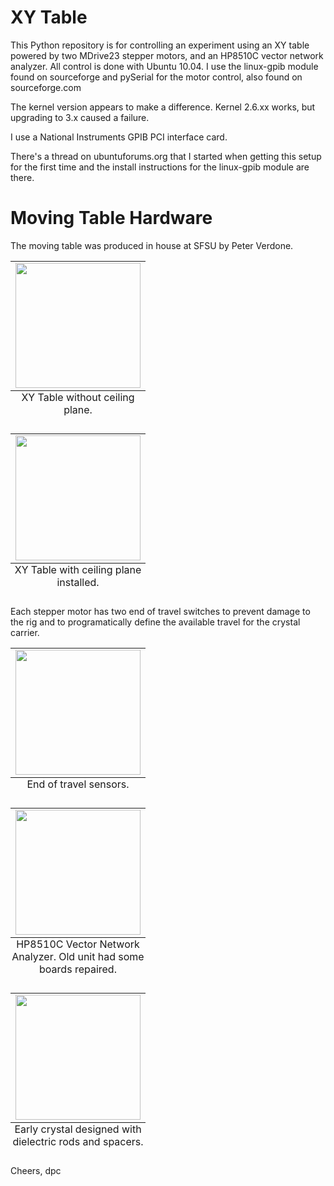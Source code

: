 # XY Table
This Python repository  is for controlling an experiment using an XY table
powered by two MDrive23 stepper motors, and an HP8510C vector network analyzer.
All control is done with Ubuntu 10.04. I use the linux-gpib module found on
sourceforge and pySerial for the motor control, also found on sourceforge.com

The kernel version appears to make a difference. Kernel 2.6.xx works, but
upgrading to 3.x caused a failure.

I use a National Instruments GPIB PCI interface card.

There's a thread on ubuntuforums.org that I started when getting this setup for
the first time and the install instructions for the linux-gpib module are
there.

# Moving Table Hardware
The moving table was produced in house at SFSU by Peter Verdone.

<table class="image">
<caption align="bottom">XY Table without ceiling plane.</caption>
<tr><td><img src="https://github.com/toomanycats/XY_table/blob/master/experiment_pics/CAM00236.jpg", width=200/></td></tr>
</table>

<table class="image">
<caption align="bottom">XY Table with ceiling plane installed.</caption>
<tr><td><img src="https://github.com/toomanycats/XY_table/blob/master/experiment_pics/CAM00241.jpg", width=200/></td></tr>
</table>

Each stepper motor has two end of travel switches to prevent damage to the rig and
to programatically define the available travel for the crystal carrier.
<table class="image">
<caption align="bottom">End of travel sensors.</caption>
<tr><td><img src="https://github.com/toomanycats/XY_table/blob/master/experiment_pics/CAM00237.jpg", width=200/></td></tr>
</table>

<table class="image">
<caption align="bottom">HP8510C Vector Network Analyzer. Old unit had some boards repaired.</caption>
<tr><td><img src="https://github.com/toomanycats/XY_table/blob/master/experiment_pics/CAM00245.jpg", width=200/></td></tr>
</table>

<table class="image">
<caption align="bottom">Early crystal designed with dielectric rods and spacers.</caption>
<tr><td><img src="https://github.com/toomanycats/XY_table/blob/master/experiment_pics/CAM00246.jpg", width=200/></td></tr>
</table>

Cheers,
dpc


